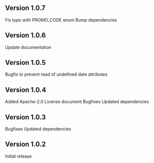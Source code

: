 ## Version 1.0.7

Fix typo with PROMO_CODE enum
Bump dependencies

## Version 1.0.6

Update documentation

## Version 1.0.5

Bugfix to prevent read of undefined date attributes

## Version 1.0.4

Added Apache-2.0 License document
Bugfixes
Updated dependencies

## Version 1.0.3

Bugfixes
Updated dependencies

## Version 1.0.2

Initial release
